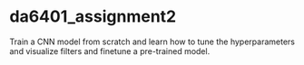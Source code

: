 # da6401_assignment2
Train a CNN model from scratch and learn how to tune the hyperparameters and visualize filters and finetune a pre-trained model. 
